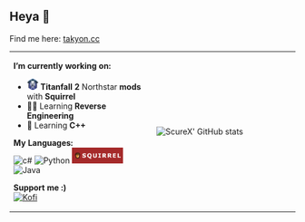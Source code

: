 ## Heya 👋
Find me here: [takyon.cc](https://takyon.cc)
<table>
  <tr>
    <td width=50%>  

**I’m currently working on:**
- <img src="ns_logo.png" alt="NS logo" width="20"/>  **Titanfall 2** Northstar **mods** with **Squirrel**              
- 👨‍💻 Learning **Reverse Engineering** 
- 📖 Learning **C++**
      
**My Languages:**  
![c#](https://img.shields.io/badge/C%23-4287f5?style=for-the-badge&logo=c-sharp&logoColor=white)
![Python](https://img.shields.io/badge/Python-FFD43B?style=for-the-badge&logo=python&logoColor=blue)
<img src="squirrel_badge_.png" alt="Squirrel" width="90"/>
![Java](https://img.shields.io/badge/Java-ED8B00?style=for-the-badge&logo=java&logoColor=white)      
      
**Support me :)**  
[![Kofi](https://img.shields.io/badge/Ko--fi-F16061?style=for-the-badge&logo=ko-fi&logoColor=white)](https://ko-fi.com/takyon_scure)
    </td>
    <td width=50%>
![ScureX' GitHub stats](https://github-readme-stats.vercel.app/api?username=ScureX&count_private=true&show_icons=true&theme=tokyonight&include_all_commits=true&disable_animations=true)
    </td>
  </tr>
</table>


<!--
**ScureX/ScureX** is a ✨ _special_ ✨ repository because its `README.md` (this file) appears on your GitHub profile.

Here are some ideas to get you started:

- 🔭 I’m currently working on ...
- 🌱 I’m currently learning ...
- 👯 I’m looking to collaborate on ...
- 🤔 I’m looking for help with ...
- 💬 Ask me about ...
- 📫 How to reach me: ...
- 😄 Pronouns: ...
- ⚡ Fun fact: ...
-->

